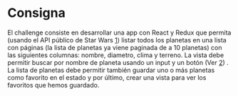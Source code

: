 # Consigna

El challenge consiste en desarrollar una app con React y Redux que permita (usando el API público de Star Wars [1]) listar todos los planetas en una lista con páginas (la lista de planetas ya viene paginada de a 10 planetas) con las siguientes columnas: nombre, diametro, clima y terreno.
La vista debe permitir buscar por nombre de planeta usando un input y un botón (Ver [2]) .
La lista de planetas debe permitir también guardar uno o más planetas como favorito en el estado y por último, crear una vista para ver los favoritos que hemos guardado.

[1]: https://swapi.dev/documentation
[2]: https://swapi.dev/documentation#search
